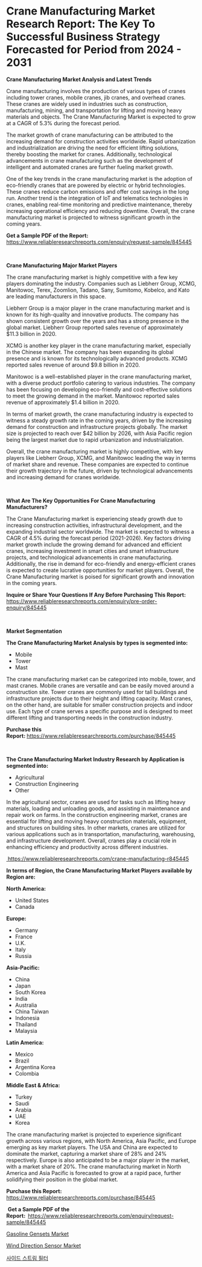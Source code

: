 <p><h1>Crane Manufacturing Market Research Report: The Key To Successful Business Strategy Forecasted for Period from 2024 - 2031</h1></p><p><strong>Crane Manufacturing Market Analysis and Latest Trends</strong></p>
<p><p>Crane manufacturing involves the production of various types of cranes including tower cranes, mobile cranes, jib cranes, and overhead cranes. These cranes are widely used in industries such as construction, manufacturing, mining, and transportation for lifting and moving heavy materials and objects. The Crane Manufacturing Market is expected to grow at a CAGR of 5.3% during the forecast period.</p><p>The market growth of crane manufacturing can be attributed to the increasing demand for construction activities worldwide. Rapid urbanization and industrialization are driving the need for efficient lifting solutions, thereby boosting the market for cranes. Additionally, technological advancements in crane manufacturing such as the development of intelligent and automated cranes are further fueling market growth.</p><p>One of the key trends in the crane manufacturing market is the adoption of eco-friendly cranes that are powered by electric or hybrid technologies. These cranes reduce carbon emissions and offer cost savings in the long run. Another trend is the integration of IoT and telematics technologies in cranes, enabling real-time monitoring and predictive maintenance, thereby increasing operational efficiency and reducing downtime. Overall, the crane manufacturing market is projected to witness significant growth in the coming years.</p></p>
<p><strong>Get a Sample PDF of the Report:&nbsp;</strong> <a href="https://www.reliableresearchreports.com/enquiry/request-sample/845445">https://www.reliableresearchreports.com/enquiry/request-sample/845445</a></p>
<p>&nbsp;</p>
<p><strong>Crane Manufacturing Major Market Players</strong></p>
<p><p>The crane manufacturing market is highly competitive with a few key players dominating the industry. Companies such as Liebherr Group, XCMG, Manitowoc, Terex, Zoomlion, Tadano, Sany, Sumitomo, Kobelco, and Kato are leading manufacturers in this space.</p><p>Liebherr Group is a major player in the crane manufacturing market and is known for its high-quality and innovative products. The company has shown consistent growth over the years and has a strong presence in the global market. Liebherr Group reported sales revenue of approximately $11.3 billion in 2020.</p><p>XCMG is another key player in the crane manufacturing market, especially in the Chinese market. The company has been expanding its global presence and is known for its technologically advanced products. XCMG reported sales revenue of around $9.8 billion in 2020.</p><p>Manitowoc is a well-established player in the crane manufacturing market, with a diverse product portfolio catering to various industries. The company has been focusing on developing eco-friendly and cost-effective solutions to meet the growing demand in the market. Manitowoc reported sales revenue of approximately $1.4 billion in 2020.</p><p>In terms of market growth, the crane manufacturing industry is expected to witness a steady growth rate in the coming years, driven by the increasing demand for construction and infrastructure projects globally. The market size is projected to reach over $42 billion by 2026, with Asia Pacific region being the largest market due to rapid urbanization and industrialization.</p><p>Overall, the crane manufacturing market is highly competitive, with key players like Liebherr Group, XCMG, and Manitowoc leading the way in terms of market share and revenue. These companies are expected to continue their growth trajectory in the future, driven by technological advancements and increasing demand for cranes worldwide.</p></p>
<p>&nbsp;</p>
<p><strong>What Are The Key Opportunities For Crane Manufacturing Manufacturers?</strong></p>
<p><p>The Crane Manufacturing market is experiencing steady growth due to increasing construction activities, infrastructural development, and the expanding industrial sector worldwide. The market is expected to witness a CAGR of 4.5% during the forecast period (2021-2026). Key factors driving market growth include the growing demand for advanced and efficient cranes, increasing investment in smart cities and smart infrastructure projects, and technological advancements in crane manufacturing. Additionally, the rise in demand for eco-friendly and energy-efficient cranes is expected to create lucrative opportunities for market players. Overall, the Crane Manufacturing market is poised for significant growth and innovation in the coming years.</p></p>
<p><strong>Inquire or Share Your Questions If Any Before Purchasing This Report:</strong> <a href="https://www.reliableresearchreports.com/enquiry/pre-order-enquiry/845445">https://www.reliableresearchreports.com/enquiry/pre-order-enquiry/845445</a></p>
<p>&nbsp;</p>
<p><strong>Market Segmentation</strong></p>
<p><strong>The Crane Manufacturing Market Analysis by types is segmented into:</strong></p>
<p><ul><li>Mobile</li><li>Tower</li><li>Mast</li></ul></p>
<p><p>The crane manufacturing market can be categorized into mobile, tower, and mast cranes. Mobile cranes are versatile and can be easily moved around a construction site. Tower cranes are commonly used for tall buildings and infrastructure projects due to their height and lifting capacity. Mast cranes, on the other hand, are suitable for smaller construction projects and indoor use. Each type of crane serves a specific purpose and is designed to meet different lifting and transporting needs in the construction industry.</p></p>
<p><strong>Purchase this Report:&nbsp;</strong><a href="https://www.reliableresearchreports.com/purchase/845445">https://www.reliableresearchreports.com/purchase/845445</a></p>
<p>&nbsp;</p>
<p><strong>The Crane Manufacturing Market Industry Research by Application is segmented into:</strong></p>
<p><ul><li>Agricultural</li><li>Construction Engineering</li><li>Other</li></ul></p>
<p><p>In the agricultural sector, cranes are used for tasks such as lifting heavy materials, loading and unloading goods, and assisting in maintenance and repair work on farms. In the construction engineering market, cranes are essential for lifting and moving heavy construction materials, equipment, and structures on building sites. In other markets, cranes are utilized for various applications such as in transportation, manufacturing, warehousing, and infrastructure development. Overall, cranes play a crucial role in enhancing efficiency and productivity across different industries.</p></p>
<p><a href="https://www.reliableresearchreports.com/crane-manufacturing-r845445">&nbsp;https://www.reliableresearchreports.com/crane-manufacturing-r845445</a></p>
<p><strong>In terms of Region, the Crane Manufacturing Market Players available by Region are:</strong></p>
<p>
    <p> <strong> North America: </strong>
        <ul>
            <li>United States</li>
            <li>Canada</li>
        </ul>
        </p> 
    <p> <strong> Europe: </strong>
        <ul>
            <li>Germany</li>
            <li>France</li>
            <li>U.K.</li>
            <li>Italy</li>
            <li>Russia</li>
        </ul>
        </p> 
    <p> <strong> Asia-Pacific: </strong>
        <ul>
            <li>China</li>
            <li>Japan</li>
            <li>South Korea</li>
            <li>India</li>
            <li>Australia</li>
            <li>China Taiwan</li>
            <li>Indonesia</li>
            <li>Thailand</li>
            <li>Malaysia</li>
        </ul>
        </p> 
    <p> <strong> Latin America: </strong>
        <ul>
            <li>Mexico</li>
            <li>Brazil</li>
            <li>Argentina Korea</li>
            <li>Colombia</li>
        </ul>
        </p> 
    <p> <strong> Middle East & Africa: </strong>
        <ul>
            <li>Turkey</li>
            <li>Saudi</li>
            <li>Arabia</li>
            <li>UAE</li>
            <li>Korea</li>
        </ul>
    </p>
    </p>
<p><p>The crane manufacturing market is projected to experience significant growth across various regions, with North America, Asia Pacific, and Europe emerging as key market players. The USA and China are expected to dominate the market, capturing a market share of 28% and 24% respectively. Europe is also anticipated to be a major player in the market, with a market share of 20%. The crane manufacturing market in North America and Asia Pacific is forecasted to grow at a rapid pace, further solidifying their position in the global market.</p></p>
<p><strong>Purchase this Report: </strong><a href="https://www.reliableresearchreports.com/purchase/845445">https://www.reliableresearchreports.com/purchase/845445</a></p>
<p>&nbsp;<strong>Get a Sample PDF of the Report:&nbsp;&nbsp;</strong><a href="https://www.reliableresearchreports.com/enquiry/request-sample/845445">https://www.reliableresearchreports.com/enquiry/request-sample/845445</a></p>
<p><strong></strong></p>
<p><p><a href="https://github.com/dx0328/Market-Research-Report-List-2/blob/main/gasoline-gensets-market.md">Gasoline Gensets Market</a></p><p><a href="https://github.com/Glendatilghmankmgz0rbhwpy/Market-Research-Report-List-2/blob/main/wind-direction-sensor-market.md">Wind Direction Sensor Market</a></p><p><a href="https://github.com/fernandotryO5lson96765/Market-Research-Report-List-1/blob/main/212058326621.md">사이드 스트림 필터</a></p></p>